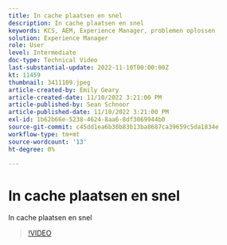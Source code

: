 ```yaml
---
title: In cache plaatsen en snel
description: In cache plaatsen en snel
keywords: KCS, AEM, Experience Manager, problemen oplossen
solution: Experience Manager
role: User
level: Intermediate
doc-type: Technical Video
last-substantial-update: 2022-11-10T00:00:00Z
kt: 11459
thumbnail: 3411109.jpeg
article-created-by: Emily Geary
article-created-date: 11/10/2022 3:21:00 PM
article-published-by: Sean Schnoor
article-published-date: 11/10/2022 3:21:00 PM
exl-id: 1b62b66e-5238-4624-8aa6-8df3069944b0
source-git-commit: c45dd1ea6b30b83b13ba8687ca39659c5da1834e
workflow-type: tm+mt
source-wordcount: '13'
ht-degree: 0%

---
```


# In cache plaatsen en snel

In cache plaatsen en snel


>[!VIDEO](https://video.tv.adobe.com/v/3411109/?quality=12&learn=on)

